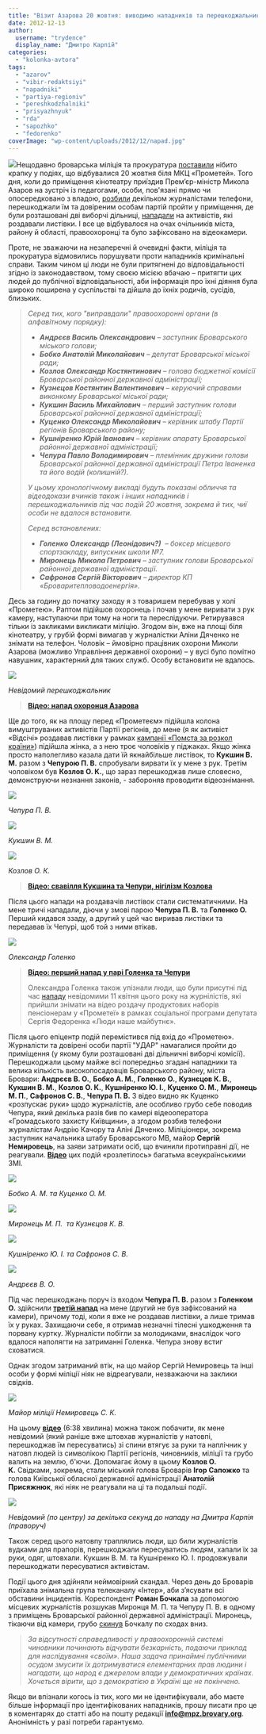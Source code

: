 ```yaml
---
title: "Візит Азарова 20 жовтня: виводимо нападників та перешкоджальників «на чисту воду». ФОТО. ВІДЕО"
date: 2012-12-13
author: 
  username: "trydence"
  display_name: "Дмитро Карпій"
categories: 
  - "kolonka-avtora"
tags: 
  - "azarov"
  - "vibir-redaktsiyi"
  - "napadniki"
  - "partiya-regioniv"
  - "pereshkodzhalniki"
  - "prisyazhnyuk"
  - "rda"
  - "sapozhko"
  - "fedorenko"
coverImage: "wp-content/uploads/2012/12/napad.jpg"
---
```


[![](https://mpz.brovary.org/wp-content/uploads/2012/12/11.jpg)](https://mpz.brovary.org/wp-content/uploads/2012/12/11.jpg)Нещодавно броварська міліція та прокуратура [поставили](https://mpz.brovary.org/u-brovarah-ne-diye-st-171-kriminalnogo-kodeksu-prokuratura/) нібито крапку у подіях, що відбувалися 20 жовтня біля МКЦ «Прометей». Того дня, коли до приміщення кінотеатру приїздив Прем’єр-міністр Микола Азаров на зустріч із педагогами, особи, пов'язані прямо чи опосередковано з владою, [розбили](http://www.vstavay.info/news.php/news/862/group/13) декільком журналістами телефони, перешкоджали їм та довіреним особам партій пройти у приміщення, де були розташовані дві виборчі дільниці, [нападали](https://mpz.brovary.org/yak-prisluzhniki-azarova-zabezpechuvali-yomu-spokiy-u-brovarah/) на активістів, які роздавали листівки. І все це відбувалося на очах очільників міста, району й області, правоохоронці та було зафіксовано на відеокамери.

Проте, не зважаючи на незаперечні й очевидні факти, міліція та прокуратура відмовились порушувати проти нападників кримінальні справи. Таким чином ці люди не були притягнені до відповідальності згідно із законодавством, тому своєю місією вбачаю – притягти цих людей до публічної відповідальності, аби інформація про їхні діяння була широко поширена у суспільстві та дійшла до їхніх родичів, сусідів, близьких.

> _Серед тих, кого "виправдали" правоохоронні органи (в алфавітному порядку):_
> 
> - **_Андрєєв Василь Олександрович_** _– заступник Броварського міського голови;_
> - **_Бобко Анатолій Миколайович_** _– депутат Броварської міської ради;_
> - **_Козлов Олександр Костянтинович_** _– голова бюджетної комісії Броварської районної державної адміністрації;_
> - **_Кузнєцов Костянтин Валентинович_** _– керуючий справами виконкому Броварської міської ради;_
> - **_Кукшин Василь Михайлович_** _– перший заступник голови Броварської районної державної адміністрації;_
> - **_Куценко_ _Олександр Миколайович_** _– керівник штабу Партії регіонів Броварського району;_
> - **_Кушніренко Юрій Іванович_** _– керівник апарату Броварської районної державної адміністрації;_
> - **_Чепура Павло В_**_**олодимирович** – племінник дружини голови Броварської районної державної адміністрації Петра Іваненка та його водій (колишній?)._
> 
> _У цьому хронологічному викладі будуть показані обличчя та відеодокази вчинків також і інших нападників і перешкоджальників під час подій 20 жовтня, зокрема й тих, чиї особи не вдалося встановити._
> 
> _Серед встановлених:_
> 
> - **_Голенко_** _**Олександр (Леонідович?)**  – боксер місцевого спортзакладу, випускник школи №7._
> - **_Миронець Микола Петрович_** _– заступник голови Броварської районної державної адміністрації._
> - **_Сафронов Сергій Вікторович_** _– директор КП «Броваритепловодоенергія»._

Десь за годину до початку заходу я з товаришем перебував у холі «Прометею». Раптом підійшов охоронець і почав у мене виривати з рук камеру, наступаючи при тому на ноги та переслідуючи. Ретирувався тільки із закликами викликати міліцію. Згодом він, вже на площі біля кінотеатру, у грубій формі вимагав у журналістки Аліни Дяченко не знімати на телефон. Чоловік – ймовірно працівник охорони Миколи Азарова (можливо Управління державної охорони) – у вусі було помітно навушник, характерний для таких служб. Особу встановити не вдалось.

[![](https://mpz.brovary.org/wp-content/uploads/2012/12/771-005_0001.jpg)](https://mpz.brovary.org/wp-content/uploads/2012/12/771-005_0001.jpg)

_Невідомий перешкоджальник_

> [**Відео: напад охоронця Азарова**](https://www.youtube.com/watch?v=2VrLqQoA9Eg&feature=youtu.be)

Ще до того, як на площу перед «Прометеєм» підійшла колона вимуштруваних активістів Партії регіонів, до мене (я як активіст «Відсічі» роздавав листівки у рамках [кампанії «Помста за розкол країни»](https://mpz.brovary.org/pomsta-za-rozkol-krayini-trivaye-u-brovarah/)) підійшла жінка, а з нею троє чоловіків у піджаках. Якщо жінка просто наполегливо казала дати їй якнайбільше листівок, то **Кукшин В. М.** разом з **Чепурою П. В.** спробували вирвати їх у мене з рук. Третім чоловіком був **Козлов О. К.**, що зараз перешкоджав лише словесно, демонструючи незнання законів, - забороняв проводити відеознімання.

[![](https://mpz.brovary.org/wp-content/uploads/2012/12/CHepuraP.V..jpg)](https://mpz.brovary.org/wp-content/uploads/2012/12/CHepuraP.V..jpg)

_Чепура П. В._

[![](https://mpz.brovary.org/wp-content/uploads/2012/12/KukshinV.M..jpg)](https://mpz.brovary.org/wp-content/uploads/2012/12/KukshinV.M..jpg)

_Кукшин В. М._

[![](https://mpz.brovary.org/wp-content/uploads/2012/12/Kozlov.jpg)](https://mpz.brovary.org/wp-content/uploads/2012/12/Kozlov.jpg)

_Козлов О. К._

> [**Відео: свавілля Кукшина та Чепури, нігілізм Козлова**](https://www.youtube.com/watch?v=9BkiKORvdKo&feature=youtu.be)

Після цього напади на роздавачів листівок стали систематичними. На мене тричі нападали, діючи у змові парою **Чепура П. В.** та **Голенко О.** Перший кидався ззаду, а другий у цей час виривав листівки та передавав їх Чепурі, щоб той з ними втікав.

[![](https://mpz.brovary.org/wp-content/uploads/2012/12/napadnik1.jpg)](https://mpz.brovary.org/wp-content/uploads/2012/12/napadnik1.jpg)

_Олександр Голенко_

> [**Відео: перший напад у парі Голенка та Чепури**](https://www.youtube.com/watch?v=BKtuDHCzKCU&feature=youtu.be)
> 
> Олександра Голенка також упізнали люди, що були присутні під час [нападу](https://mpz.brovary.org/terminovo-na-znimalnu-grupu-mayesh-pravo-znati-zdiysneno-napad/) невідомими 11 квітня цього року на журнілістів, які прийшли знімати на відео роздачу продуктових наборів пенсіонерам у «Прометеї» в рамках соціальної програми депутата Сергія Федоренка «Люди наше майбутнє».

Після цього епіцентр подій перемістився під вхід до «Прометею». Журналісти та довірені особи партії "УДАР" намагалися пройти до приміщення (у якому були розташовані дві дільничні виборчі комісії). Перешкоджали цьому майже всі попередньо згадані нападники та велика кількість високопосадовців Броварського району, міста Бровари: **Андрєєв В. О.**, **Бобко А. М.**, **Голенко О.**, **Кузнєцов К. В.**, **Кукшин В. М.**, **Козлов О. К.**, **Кушніренко Ю. І.**, **Куценко О. М.**, **Миронець М. П.**, **Сафронов С. В.**, **Чепура П. В.** З відео видно як Куценко «розпускає руки» щодо журналістів, але особливо грубо себе поводив Чепура, який декілька разів бив по камері відеооператора «Громадського захисту Київщини», а згодом розбив телефони журналістам Андрію Качору та Аліні Дяченко. Міліціонери, зокрема заступник начальника штабу Броварського МВ, майор **Сергій Немировець**, на заяви затримати осіб, що вчинили протиправні дії, не реагували. [**Відео**](https://www.youtube.com/watch?v=-9qmLAiHtV0&feature=player_embedded) цих подій «розлетілось» багатьма всеукраїнськими ЗМІ.

[![](https://mpz.brovary.org/wp-content/uploads/2012/12/Bobko-Kushnirenko.jpg)](https://mpz.brovary.org/wp-content/uploads/2012/12/Bobko-Kushnirenko.jpg)

_Бобко А. М. та Куценко О. М._

[![](https://mpz.brovary.org/wp-content/uploads/2012/12/Mironets-Kuznyetsov.jpg)](https://mpz.brovary.org/wp-content/uploads/2012/12/Mironets-Kuznyetsov.jpg)

_Миронець М. П.  та Кузнєцов К. В._

[![](https://mpz.brovary.org/wp-content/uploads/2012/12/Kushnirenko-Safonov.jpg)](https://mpz.brovary.org/wp-content/uploads/2012/12/Kushnirenko-Safonov.jpg)

_Кушніренко Ю. І. та Сафронов С. В._

_[![](https://mpz.brovary.org/wp-content/uploads/2012/12/Andreyev1.jpg)](https://mpz.brovary.org/wp-content/uploads/2012/12/Andreyev1.jpg)_

_Андрєєв В. О._

Під час перешкоджань поруч із входом **Чепура П. В.** разом з **Голенком О.** здійснили [**третій напад**](https://www.youtube.com/watch?v=psuiAJG76gc&feature=player_embedded) на мене (другий не був зафіксований на камери), причому тоді, коли я вже не роздавав листівки, а лише тримав їх у руках. Захищаючи себе, я отримав незначні тілесні ушкодження та порвану куртку. Журналісти побігли за молодиками, внаслідок чого вдалося наполягти на затриманні Голенка. Чепура знову встиг сховатися.

Однак згодом затриманий втік, на що майор Сергій Немировець та інші особи у формі міліції ніяк не відреагували, незважаючи на заклики свідків.

[![](https://mpz.brovary.org/wp-content/uploads/2012/12/nemir1.jpg)](https://mpz.brovary.org/wp-content/uploads/2012/12/nemir1.jpg)

_Майор міліції Немировець С. К._

На цьому [**відео**](https://www.youtube.com/watch?v=wT7SeNc1I4k&feature=plcp) (6:38 хвилина) можна також побачити, як мене невідомий (який раніше вже штовхав журналістів у натовпі, перешкоджав їм пересуватись) зі спини втягує за руки та наплічник у натовп людей із символікою Партії регіонів, чиновників, міліції та грубо валить на землю, б'ючи. Допомагає йому в цьому **Козлов О. К.** Свідками, зокрема, стали міський голова Броварів **Ігор Сапожко** та голова Київської обласної державної адміністрації **Анатолій Присяжнюк**, які ніяк не реагували на ці та подальші події.

[![](https://mpz.brovary.org/wp-content/uploads/2012/12/Nevidomiy-Kozlov-Karpiy.jpg)](https://mpz.brovary.org/wp-content/uploads/2012/12/Nevidomiy-Kozlov-Karpiy.jpg)

_Невідомий (по центру) за декілька секунд до нападу на Дмитра Карпія (праворуч)_

Також серед цього натовпу траплялись люди, що били журналістів вудками для прапорів, перешкоджали пересуватись людям, хапали їх за руки, одяг, штовхали. Кукшин В. М. та Кушніренко Ю. І. продовжували перешкоджати пересуватися активістам.

Події цього дня здійняли неймовірний скандал. Через день до Броварів приїхала знімальна група телеканалу «Інтер», аби з’ясувати всі обставини інцидентів. Кореспондент **Роман Бочкала** за допомогою місцевих журналістів розшукав Миронця М. П. та Чепуру П. В. в одному з приміщень Броварської районної державної адміністрації. Миронець, тікаючи від камери, грубо [скинув](https://mpz.brovary.org/ukrayinskiy-ombudsmen-vidkrila-provadzhennya-za-skargami-brovarskih-zhurnalistiv-ta-oglyadacha-intera/) Бочкалу по сходах вниз.

> _За відсутності справедливості у правоохоронній системі чиновники починають відчувати безкарність, подаючи приклад для наслідування «своїм». Наша задача принаймні публічними осудом змусити їх дотримуватися елементарних прав людини і нагадати, що народ є джерелом влади у демократичних країнах. Хочеться вірити, що з демократією в Україні ще не покінчено._

Якщо ви впізнали когось із тих, кого ми не ідентифікували, або маєте більше інформації про ідентифікованих нападників, прошу писати про це в коментарях до статті або на пошту редакції **[info@mpz.brovary.org](info@mpz.brovary.org)**. Анонімність у разі потреби гарантуємо.
